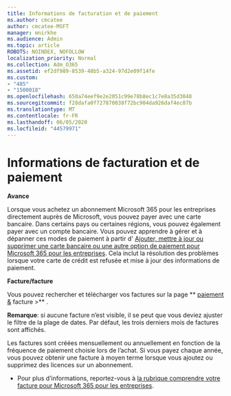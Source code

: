 ```yaml
---
title: Informations de facturation et de paiement
ms.author: cmcatee
author: cmcatee-MSFT
manager: mnirkhe
ms.audience: Admin
ms.topic: article
ROBOTS: NOINDEX, NOFOLLOW
localization_priority: Normal
ms.collection: Adm_O365
ms.assetid: ef2df989-8539-48b5-a324-97d2e09f14fe
ms.custom:
- "485"
- "1500018"
ms.openlocfilehash: 650a74eef9e2e2051c99e78b8ec1c7e8a35d3048
ms.sourcegitcommit: f28dafa0f727870038f72bc904da926daf4ec07b
ms.translationtype: MT
ms.contentlocale: fr-FR
ms.lasthandoff: 06/05/2020
ms.locfileid: "44579971"
---
```

# <a name="invoice-and-payment-information"></a>Informations de facturation et de paiement

**Avance**

Lorsque vous achetez un abonnement Microsoft 365 pour les entreprises directement auprès de Microsoft, vous pouvez payer avec une carte bancaire.  Dans certains pays ou certaines régions, vous pouvez également payer avec un compte bancaire.  Vous pouvez apprendre à gérer et à dépanner ces modes de paiement à partir d' [Ajouter, mettre à jour ou supprimer une carte bancaire ou une autre option de paiement pour Microsoft 365 pour les entreprises](https://go.microsoft.com/fwlink/?linkid=2118133).  Cela inclut la résolution des problèmes lorsque votre carte de crédit est refusée et mise à jour des informations de paiement.

**Facture/facture**

Vous pouvez rechercher et télécharger vos factures sur la page ** [paiement &](https://go.microsoft.com/fwlink/p/?linkid=848039) facture >** .  

**Remarque**: si aucune facture n’est visible, il se peut que vous deviez ajuster le filtre de la plage de dates.  Par défaut, les trois derniers mois de factures sont affichés.

Les factures sont créées mensuellement ou annuellement en fonction de la fréquence de paiement choisie lors de l’achat.  Si vous payez chaque année, vous pouvez obtenir une facture à moyen terme lorsque vous ajoutez ou supprimez des licences sur un abonnement.
 
- Pour plus d’informations, reportez-vous à [la rubrique comprendre votre facture pour Microsoft 365 pour les entreprises](https://go.microsoft.com/fwlink/?linkid=2119101).
